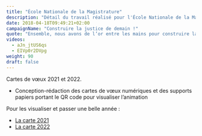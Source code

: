 ```yaml
---
title: "École Nationale de la Magistrature"
description: "Détail du travail réalisé pour l'École Nationale de la Magistrature dans le cadre de la réalisation de cartes de vœux"
date: 2018-04-18T09:49:21+02:00
campaignName: "Construire la justice de demain !"
quote: "Ensemble, nous avons de l’or entre les mains pour construire la justice de demain."
videos:
  - aJn_jtUS6qs
  - EIVp0r2DVpg
weight: 90
draft: false
---
```


Cartes de vœux 2021 et 2022.

- Conception-rédaction des cartes de vœux numériques et des supports papiers portant le QR code pour visualiser l’animation

Pour les visualiser et passer une belle année :  
- [La carte 2021](https://www.enm.justice.fr/actu-28122020-l-enm-vous-souhaite-ses-meilleurs-voeux-pour-la-nouvelle-annee)
- [La carte 2022](https://www.enm.justice.fr/actu-03012022-l-enm-vous-souhaite-une-bonne-annee-2022)
